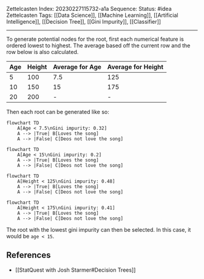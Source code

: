 Zettelcasten Index: 20230227115732-a1a
Sequence:
Status: #idea
Zettelcasten Tags: [[Data Science]], [[Machine Learning]], [[Artificial Intelligence]], [[Decision Tree]], [[Gini Impurity]], [[Classifier]]

---
To generate potential nodes for the root, first each numerical feature is ordered lowest to highest. The average based off the current row and the row below is also calculated.

| Age | Height | Average for Age | Average for Height |
|-----|--------|-----------------|--------------------|
| 5   | 100    | 7.5             | 125                |
| 10  | 150    | 15              | 175                |
| 20  | 200    | -               | -                  |

Then each root can be generated like so:
```mermaid
flowchart TD
    A[Age < 7.5\nGini impurity: 0.32]
    A --> |True| B[Loves the song]
    A --> |False| C[Deos not love the song]
```
```mermaid
flowchart TD
    A[Age < 15\nGini impurity: 0.2]
    A --> |True| B[Loves the song]
    A --> |False| C[Deos not love the song]
```

```mermaid
flowchart TD
    A[Height < 125\nGini impurity: 0.48]
    A --> |True| B[Loves the song]
    A --> |False| C[Deos not love the song]
```

```mermaid
flowchart TD
    A[Height < 175\nGini impurity: 0.41]
    A --> |True| B[Loves the song]
    A --> |False| C[Deos not love the song]
```
The root with the lowest gini impurity can then be selected. In this case, it would be `age < 15`.

## References
- [[StatQuest with Josh Starmer#Decision Trees]]